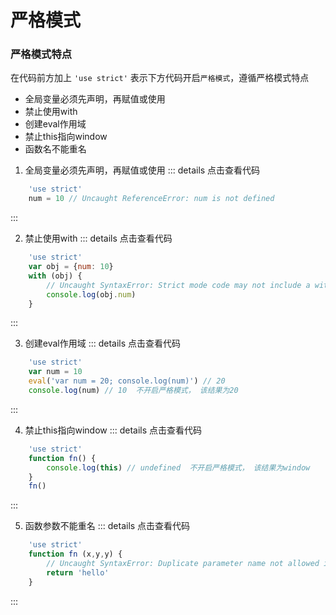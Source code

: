 
# 严格模式

### 严格模式特点
在代码前方加上 `'use strict'` 表示下方代码开启`严格模式`，遵循严格模式特点

- 全局变量必须先声明，再赋值或使用
- 禁止使用with
- 创建eval作用域
- 禁止this指向window
- 函数名不能重名

1. 全局变量必须先声明，再赋值或使用
::: details 点击查看代码
``` js
    'use strict'
    num = 10 // Uncaught ReferenceError: num is not defined
```
:::


2. 禁止使用with
::: details 点击查看代码
``` js
    'use strict'
    var obj = {num: 10}
    with (obj) {
        // Uncaught SyntaxError: Strict mode code may not include a with statement
        console.log(obj.num)
    }
```
:::


3. 创建eval作用域
::: details 点击查看代码
``` js
    'use strict'
    var num = 10
    eval('var num = 20; console.log(num)') // 20
    console.log(num) // 10  不开启严格模式， 该结果为20
```
:::


4. 禁止this指向window
::: details 点击查看代码
``` js
    'use strict'
    function fn() {
        console.log(this) // undefined  不开启严格模式， 该结果为window
    }
    fn()
```
:::


5. 函数参数不能重名
::: details 点击查看代码
``` js
    'use strict'
    function fn (x,y,y) {
        // Uncaught SyntaxError: Duplicate parameter name not allowed in this context
        return 'hello'
    } 
```
:::
